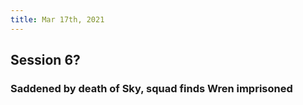 ```yaml
---
title: Mar 17th, 2021
---
```


## Session 6?
### Saddened by death of Sky, squad finds Wren imprisoned
###
